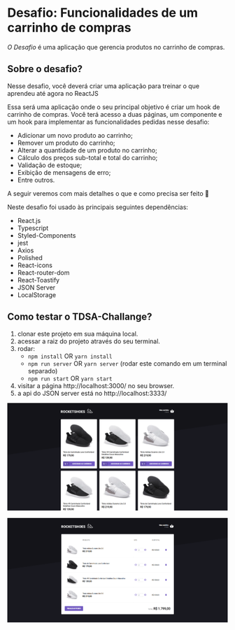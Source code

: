 # Desafio: Funcionalidades de um carrinho de compras
*O Desafio* é uma aplicação que gerencia produtos no carrinho de compras.

## Sobre o desafio?
Nesse desafio, você deverá criar uma aplicação para treinar o que aprendeu até agora no ReactJS

Essa será uma aplicação onde o seu principal objetivo é criar um hook de carrinho de compras. Você terá acesso a duas páginas, um componente e um hook para implementar as funcionalidades pedidas nesse desafio:

- Adicionar um novo produto ao carrinho;
- Remover um produto do carrinho;
- Alterar a quantidade de um produto no carrinho;
- Cálculo dos preços sub-total e total do carrinho;
- Validação de estoque;
- Exibição de mensagens de erro;
- Entre outros.

A seguir veremos com mais detalhes o que e como precisa ser feito 🚀

Neste desafio foi usado às principais seguintes dependências:

- React.js
- Typescript
- Styled-Components
- jest
- Axios
- Polished
- React-icons
- React-router-dom
- React-Toastify
- JSON Server
- LocalStorage

## Como testar o TDSA-Challange?
1. clonar este projeto em sua máquina local.
2. acessar a raiz do projeto através do seu terminal.
3. rodar:
    - `npm install` OR `yarn install`
    - `npm run server` OR `yarn server` (rodar este comando em um terminal separado)
    - `npm run start` OR `yarn start`
5. visitar a página http://localhost:3000/ no seu browser.
6. a api do JSON server está no http://localhost:3333/

![Application](https://raw.githubusercontent.com/paulinho68/ignite-reactjs-criando-hook/master/prints/print1.png)

![Application](https://raw.githubusercontent.com/paulinho68/ignite-reactjs-criando-hook/master/prints/print2.png)
